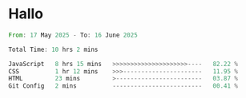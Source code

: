 # Hallo
<!--START_SECTION:waka-->

```rust
From: 17 May 2025 - To: 16 June 2025

Total Time: 10 hrs 2 mins

JavaScript   8 hrs 15 mins   >>>>>>>>>>>>>>>>>>>>>----   82.22 %
CSS          1 hr 12 mins    >>>----------------------   11.95 %
HTML         23 mins         >------------------------   03.87 %
Git Config   2 mins          -------------------------   00.41 %
```

<!--END_SECTION:waka-->
